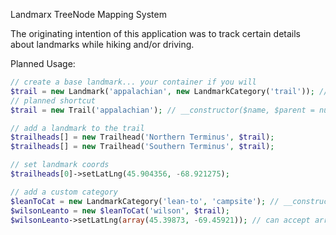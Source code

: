 Landmarx TreeNode Mapping System

The originating intention of this application was to track certain details about landmarks while hiking and/or driving.

Planned Usage:

```php
// create a base landmark... your container if you will
$trail = new Landmark('appalachian', new LandmarkCategory('trail')); // __constructor($name, $category, $parent = null, array $opts)
// planned shortcut
$trail = new Trail('appalachian'); // __constructor($name, $parent = null, array $opts)

// add a landmark to the trail
$trailheads[] = new Trailhead('Northern Terminus', $trail);
$trailheads[] = new Trailhead('Southern Terminus', $trail);

// set landmark coords
$trailheads[0]->setLatLng(45.904356, -68.921275);

// add a custom category
$leanToCat = new LandmarkCategory('lean-to', 'campsite'); // __constructor($name, $parent = null, $description = null)
$wilsonLeanto = new $leanToCat('wilson', $trail);
$wilsonLeanto->setLatLng(array(45.39873, -69.45921)); // can accept arrays as well
```